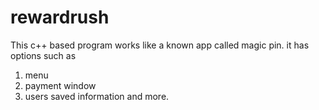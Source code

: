 # rewardrush
This c++ based program works like a known app called magic pin.
it has options such as 
1. menu
2. payment window
3. users saved information
and more.
